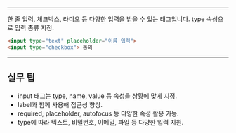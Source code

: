 
---

한 줄 입력, 체크박스, 라디오 등 다양한 입력을 받을 수 있는 태그입니다. type 속성으로 입력 종류 지정.

```html
<input type="text" placeholder="이름 입력">
<input type="checkbox"> 동의
```

---

## 실무 팁
- input 태그는 type, name, value 등 속성을 상황에 맞게 지정.
- label과 함께 사용해 접근성 향상.
- required, placeholder, autofocus 등 다양한 속성 활용 가능.
- type에 따라 텍스트, 비밀번호, 이메일, 파일 등 다양한 입력 지원.
